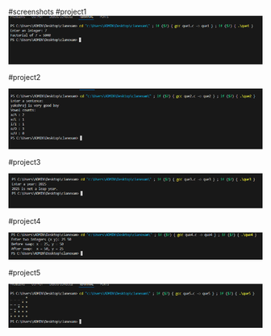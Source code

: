#screenshots
#project1
![task1](que-1.png)

#project2

![task2](que-2.png)

#project3

![task3](que-3.png)

#project4

![task4](que-4.png)

#project5

![task5](que-5.png)

